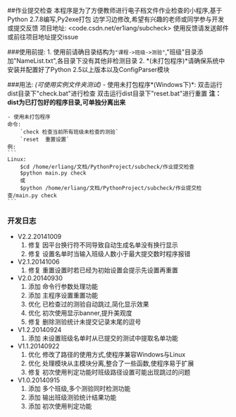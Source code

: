 ##作业提交检查
	本程序是为了方便教师进行电子档文件作业检查的小程序,基于Python 2.7.8编写,Py2exe打包
	边学习边修改,希望有兴趣的老师或同学参与开发或提交反馈
	项目地址:	<code.csdn.net/er1iang/subcheck>
	使用反馈请发送邮件或前往项目地址提交issue

###使用前提:
	1. 使用前请确目录结构为`"课程->班级->测验"`,"班级"目录添加"NameList.txt",各目录下没有其他非检测目录
	2. *(未打包程序)*请确保系统中安装并配置好了Python 2.5以上版本以及ConfigParser模块

###用法:   *(可使用实例文件夹测试)*
	- 使用未打包程序*(Windows下)*:
		双击运行dist目录下"check.bat"进行检查
		双击运行dist目录下"reset.bat"进行重置
	**注：dist为已打包好的程序目录,可单独分离出来**

	- 使用未打包程序
	命令:
		`check 检查当前所有班级未检查的测验`
		`reset  重置设置`
	例:
	```
	Linux:
		$cd /home/erliang/文档/PythonProject/subcheck/作业提交检查
		$python main.py check
		或
		$python /home/erliang/文档/PythonProject/subcheck/作业提交检查/main.py check
	```

### 开发日志
- V2.2.20141009
	1. 修复 因平台换行符不同导致自动生成名单没有换行显示
	2. 修复 设置名单时当输入班级人数小于最大提交数时程序报错
- V2.1.20141006
	1. 修复 重置设置时若已经为初始设置会提示先设置再重置
- V2.0.20140930
	1. 添加 命令行参数处理功能
	2. 添加 主程序设置重置功能
	3. 优化 已检查过的测验自动跳过,简化显示效果
	4. 优化 初次使用显示banner,提升美观度
	5. 修复 删除测验统计未提交记录末尾的逗号
- V1.2.20140924
	1. 添加 未设置班级名单时从已提交的测试中提取名单功能
- V1.1.20140922
	1. 优化 修改了路径的使用方式,使程序兼容Windows与Linux
	2. 优化 处理模块从主模块分离,整合了一些函数,使程序易于扩展
	3. 修复 初次使用判定功能时班级路径设置可能出现跳过的问题
- V1.0.20140915
	1. 添加 多个班级,多个测验同时检测功能
	2. 添加 输出班级测验统计结果功能
	3. 添加 初次使用判定功能
